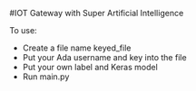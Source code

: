 #IOT Gateway with Super Artificial Intelligence 

To use:

- Create a file name keyed_file 
- Put your Ada username and key into the file 
- Put your own label and Keras model
- Run main.py 